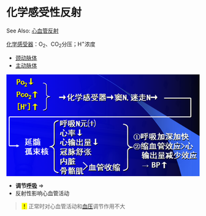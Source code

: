 # 化学感受性反射

See Also: [心血管反射](心血管反射.md)

[化学感受器](化学感受器.md)：O<sub>2</sub>、CO<sub>2</sub>分压；H<sup>+</sup>浓度
- [颈动脉体](颈动脉体.md)
- [主动脉体](主动脉体.md)

<img alt='化学感受性反射' src='化学感受性反射.png' align='middle' width="%100" height="%100">

- **调节[呼吸](呼吸.md)** =>
- 反射性影响心血管活动

> <mark>！</mark> 正常时对心血管活动和[血压](血压.md)调节作用不大
